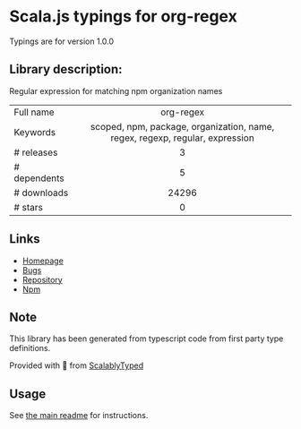 
# Scala.js typings for org-regex

Typings are for version 1.0.0

## Library description:
Regular expression for matching npm organization names

|                    |                 |
| ------------------ | :-------------: |
| Full name          | org-regex |
| Keywords           | scoped, npm, package, organization, name, regex, regexp, regular, expression |
| # releases         | 3 |
| # dependents       | 5 |
| # downloads        | 24296 |
| # stars            | 0 |

## Links
- [Homepage](https://github.com/sidoshi/org-regex#readme)
- [Bugs](https://github.com/sidoshi/org-regex/issues)
- [Repository](https://github.com/sidoshi/org-regex)
- [Npm](https://www.npmjs.com/package/org-regex)
    


## Note
This library has been generated from typescript code from first party type definitions.

Provided with :purple_heart: from [ScalablyTyped](https://github.com/oyvindberg/ScalablyTyped)

## Usage
See [the main readme](../../readme.md) for instructions.


